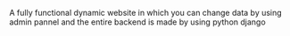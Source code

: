 A fully functional dynamic website in which you can change data by using admin pannel and the entire backend is made by using python django
